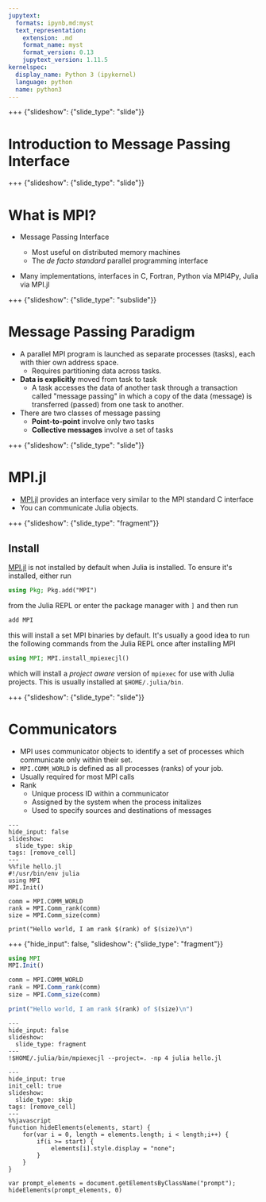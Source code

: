 ```yaml
---
jupytext:
  formats: ipynb,md:myst
  text_representation:
    extension: .md
    format_name: myst
    format_version: 0.13
    jupytext_version: 1.11.5
kernelspec:
  display_name: Python 3 (ipykernel)
  language: python
  name: python3
---
```


+++ {"slideshow": {"slide_type": "slide"}}

# Introduction to Message Passing Interface

+++ {"slideshow": {"slide_type": "slide"}}

# What is MPI?

* Message Passing Interface
  * Most useful on distributed memory machines
  * The *de facto standard* parallel programming interface
  
* Many implementations, interfaces in C, Fortran, Python via MPI4Py, Julia via MPI.jl

+++ {"slideshow": {"slide_type": "subslide"}}

# Message Passing Paradigm

* A parallel MPI program is launched as separate processes (tasks), each with thier own address space.
  * Requires partitioning data across tasks.
* **Data is explicitly** moved from task to task 
  * A task accesses the data of another task through a transaction called "message passing" in which a copy of the
data (message) is transferred (passed) from one task to another.
* There are two classes of message passing
  * **Point-to-point** involve only two tasks
  * **Collective messages** involve a set of tasks

+++ {"slideshow": {"slide_type": "slide"}}

# MPI.jl

 * [MPI.jl](https://juliaparallel.github.io/MPI.jl/stable/) provides an interface very similar to the MPI standard C interface
 * You can communicate Julia objects.

+++ {"slideshow": {"slide_type": "fragment"}}

## Install

[MPI.jl](https://juliaparallel.github.io/MPI.jl/stable/) is not installed by default when Julia is installed.  To ensure it's installed, either run

```julia
using Pkg; Pkg.add("MPI")
```

from the Julia REPL or enter the package manager with `]` and then run

```julia
add MPI
```

this will install a set MPI binaries by default.  It's usually a good idea to
run the following commands from the Julia REPL once after installing MPI

```julia
using MPI; MPI.install_mpiexecjl()
```

which will install a *project aware* version of `mpiexec` for use with Julia
projects.  This is usually installed at `$HOME/.julia/bin`.

+++ {"slideshow": {"slide_type": "slide"}}

# Communicators

 * MPI uses communicator objects to identify a set of processes which communicate only within their set.
 * `MPI.COMM_WORLD` is defined as all processes (ranks) of your job.
 * Usually required for most MPI calls 
 * Rank
   * Unique process ID within a communicator
   * Assigned by the system when the process initalizes
   * Used to specify sources and destinations of messages

```{code-cell} ipython3
---
hide_input: false
slideshow:
  slide_type: skip
tags: [remove_cell]
---
%%file hello.jl
#!/usr/bin/env julia
using MPI
MPI.Init()

comm = MPI.COMM_WORLD
rank = MPI.Comm_rank(comm)
size = MPI.Comm_size(comm)

print("Hello world, I am rank $(rank) of $(size)\n")
```

+++ {"hide_input": false, "slideshow": {"slide_type": "fragment"}}

```julia
using MPI
MPI.Init()

comm = MPI.COMM_WORLD
rank = MPI.Comm_rank(comm)
size = MPI.Comm_size(comm)

print("Hello world, I am rank $(rank) of $(size)\n")
```

```{code-cell} ipython3
---
hide_input: false
slideshow:
  slide_type: fragment
---
!$HOME/.julia/bin/mpiexecjl --project=. -np 4 julia hello.jl
```

```{code-cell} ipython3
---
hide_input: true
init_cell: true
slideshow:
  slide_type: skip
tags: [remove_cell]
---
%%javascript
function hideElements(elements, start) {
    for(var i = 0, length = elements.length; i < length;i++) {
        if(i >= start) {
            elements[i].style.display = "none";
        }
    }
}

var prompt_elements = document.getElementsByClassName("prompt");
hideElements(prompt_elements, 0)
```
